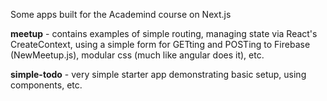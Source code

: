 Some apps built for the Academind course on Next.js

**meetup** - contains examples of simple routing, managing state via React's 
CreateContext, using a simple form for GETting and POSTing to Firebase (NewMeetup.js), modular css (much like angular does it), etc.

**simple-todo** - very simple starter app demonstrating basic setup, using components, etc.